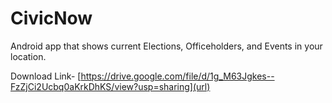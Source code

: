 # CivicNow
Android app that shows current Elections, Officeholders, and Events in your location.




Download Link- [https://drive.google.com/file/d/1g_M63Jgkes--FzZjCi2Ucbq0aKrkDhKS/view?usp=sharing](url)
